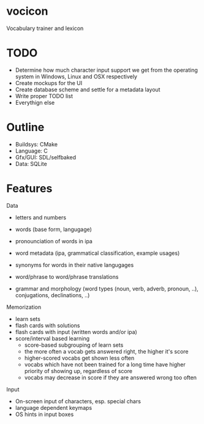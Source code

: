 vocicon
=======

Vocabulary trainer and lexicon

TODO
====

- Determine how much character input support we get from the operating system in Windows, Linux and OSX respectively
- Create mockups for the UI
- Create database scheme and settle for a metadata layout
- Write proper TODO list
- Everythign else

Outline
=======

- Buildsys: CMake
- Language: C
- Gfx/GUI:  SDL/selfbaked
- Data:     SQLite

Features
========

Data
- letters and numbers
- words (base form, langugage)
- pronounciation of words in ipa
- word metadata (ipa, grammatical classification, example usages)
- synonyms for words in their native langugages
- word/phrase to word/phrase translations

- grammar and morphology (word types (noun, verb, adverb, pronoun, ..), conjugations, declinations, ..)

Memorization
- learn sets
- flash cards with solutions
- flash cards with input (written words and/or ipa)
- score/interval based learning
  - score-based subgrouping of learn sets
  - the more often a vocab gets answered right, the higher it's score
  - higher-scored vocabs get shown less often
  - vocabs which have not been trained for a long time have higher priority of showing up, regardless of score
  - vocabs may decrease in score if they are answered wrong too often

Input
- On-screen input of characters, esp. special chars
- language dependent keymaps
- OS hints in input boxes
